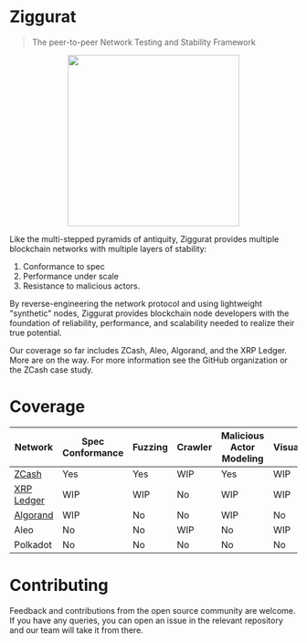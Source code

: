# Ziggurat
> The peer-to-peer Network Testing and Stability Framework

<p align="center">
    <img src="https://github.com/runziggurat/.github/blob/main/profile/assets/logo.png" height="300px">
</p>

Like the multi-stepped pyramids of antiquity, Ziggurat provides multiple blockchain networks with multiple layers of stability:

1. Conformance to spec
2. Performance under scale
3. Resistance to malicious actors.

By reverse-engineering the network protocol and using lightweight "synthetic" nodes, Ziggurat provides blockchain node developers with the foundation of reliability, performance, and scalability needed to realize their true potential.

Our coverage so far includes ZCash, Aleo, Algorand, and the XRP Ledger. More are on the way. For more information see the GitHub organization or the ZCash case study.

# Coverage

|  Network           | Spec Conformance | Fuzzing | Crawler | Malicious Actor Modeling | Visualization | Performance Benchmarking |
|--------------------|------------------|---------|---------|--------------------------|---------------|--------------------------|
| [ZCash]            | Yes              | Yes     | WIP     | Yes                      | WIP           | Yes                      |
| [XRP Ledger]       | WIP              | WIP     | No      | WIP                      | WIP           | WIP                      |
| [Algorand]         | WIP              | No      | No      | WIP                      | No            | No                       |
| Aleo               | No               | No      | WIP     | No                       | WIP           | No                       |  
| Polkadot           | No               | No      | No      | No                       | No            | No                       |

[ZCash]: https://github.com/runziggurat/zcash
[XRP Ledger]: https://github.com/runziggurat/xrpl
[Algorand]: https://github.com/runziggurat/algorand

# Contributing

Feedback and contributions from the open source community are welcome. If you have any queries, you can open an issue in the relevant repository and our team will take it from there.
